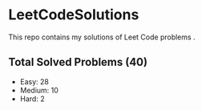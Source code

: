 # LeetCodeSolutions
This repo contains my solutions of Leet Code problems .

## Total Solved Problems (40)

- Easy: 28
- Medium: 10
- Hard: 2
